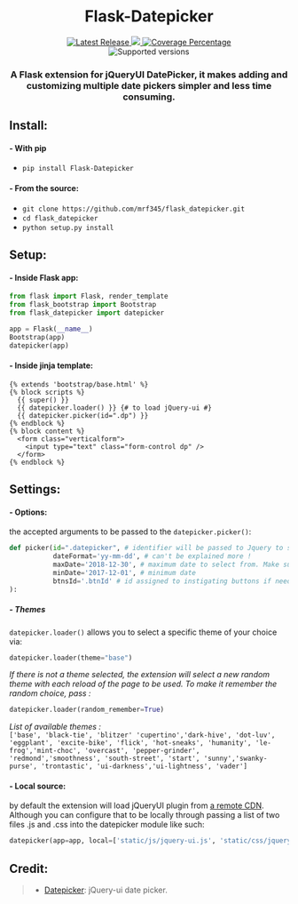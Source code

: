 <h1 align='center'> Flask-Datepicker </h1>
<p align='center'>
<a href='https://pypi.org/project/Flask-Datepicker/'>
    <img src='https://img.shields.io/github/v/tag/mrf345/flask_datepicker' alt='Latest Release' />
</a>
<a href='https://github.com/mrf345/flask_datepicker/actions/workflows/ci.yml'>
  <img src='https://github.com/mrf345/flask_datepicker/actions/workflows/ci.yml/badge.svg'>
</a>
<a href='https://github.com/mrf345/flask_datepicker/actions/workflows/ci.yml'>
  <img src='https://img.shields.io/endpoint?url=https://gist.githubusercontent.com/mrf345/bc746d7bfe356b54fbb93b2ea5d0d2a4/raw/flask_datepicker__heads_master.json' alt='Coverage Percentage' />
</a>
<br />
<img src='https://img.shields.io/pypi/pyversions/flask_datepicker' alt='Supported versions' />
<br />
</p>

<h3 align='center'>A Flask extension for jQueryUI DatePicker, it makes adding and customizing multiple date pickers simpler and less time consuming.</h3>

## Install:
#### - With pip
- `pip install Flask-Datepicker` <br />

#### - From the source:
- `git clone https://github.com/mrf345/flask_datepicker.git`<br />
- `cd flask_datepicker` <br />
- `python setup.py install`

## Setup:
#### - Inside Flask app:
```python
from flask import Flask, render_template
from flask_bootstrap import Bootstrap
from flask_datepicker import datepicker

app = Flask(__name__)
Bootstrap(app)
datepicker(app)
```

#### - Inside jinja template:
```jinja
{% extends 'bootstrap/base.html' %}
{% block scripts %}
  {{ super() }}
  {{ datepicker.loader() }} {# to load jQuery-ui #}
  {{ datepicker.picker(id=".dp") }}
{% endblock %}
{% block content %}
  <form class="verticalform">
    <input type="text" class="form-control dp" />
  </form>
{% endblock %}
```

## Settings:
#### - Options:
the accepted arguments to be passed to the `datepicker.picker()`:
```python
def picker(id=".datepicker", # identifier will be passed to Jquery to select element
           dateFormat='yy-mm-dd', # can't be explained more !
           maxDate='2018-12-30', # maximum date to select from. Make sure to follow the same format yy-mm-dd
           minDate='2017-12-01', # minimum date
           btnsId='.btnId' # id assigned to instigating buttons if needed
): 
```

##### - Themes
`datepicker.loader()` allows you to select a specific theme of your choice via:
```python
datepicker.loader(theme="base")
```

_If there is not a theme selected, the extension will select a new random theme with each reload of the page to be used. To make it remember the random choice, pass :_
```python
datepicker.loader(random_remember=True)
```

_List of available themes :_ <br />
`
['base', 'black-tie', 'blitzer' 'cupertino','dark-hive', 'dot-luv', 'eggplant', 'excite-bike', 'flick', 'hot-sneaks', 'humanity', 'le-frog','mint-choc', 'overcast', 'pepper-grinder', 'redmond','smoothness', 'south-street', 'start', 'sunny','swanky-purse', 'trontastic', 'ui-darkness','ui-lightness', 'vader']
`

#### - Local source:
by default the extension will load jQueryUI plugin from [a remote CDN][25530337]. Although you can configure that to be locally through passing a list of two files .js and .css into the datepicker module like such:
```python
datepicker(app=app, local=['static/js/jquery-ui.js', 'static/css/jquery-ui.css'])
```

[25530337]: https://code.jquery.com/ui/ "Jquery-ui CDN"

## Credit:
> - [Datepicker][1311353e]: jQuery-ui date picker.

  [1311353e]: https://jqueryui.com/datepicker/ "jQuery-UI website"
